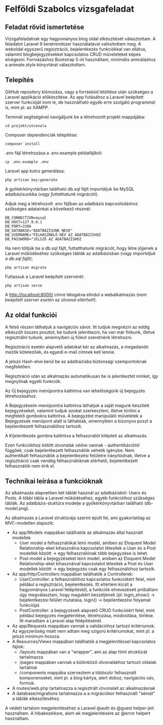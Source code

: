 # Felföldi Szabolcs vizsgafeladat

## Feladat rövid ismertetése

Vizsgafeladatnak egy hagyományos blog oldal elkészítését választottam. A feladatot Laravel 9 keretrendszer használatával valósítottam meg. A weboldal egyszerű regisztráció, bejelentkezés funkciókkal van ellátva, valamint blogbejegyzésekkel kapcsolatos CRUD műveleteket képes elvégezni. Formázáshoz Bootstrap 5-öt használtam, minimális animáláshoz a animate.style könyvtárat választottam.

## Telepítés

GitHub repository klónozása, vagy a forráskód letöltése után szükséges a Laravel applikáció előkészítése. Az app futásához a Laravel beépített szerver funkcióját írom le, de használható egyéb erre szolgáló programmal is, mint pl. az XAMPP.

Terminál segítségével navigáljunk be a létrehozott projekt mappájába:

    cd projekt/utvonala

Composer dependenciák telepítése:

	composer install

.env fájl létrehozása a .env.example példafájlból:

    cp .env.example .env

Laravel app kulcs generálása:

    php artisan key:generate

A gyökérkönyvtárban található db.sql fájlt importáljuk be MySQL adatbázisunkba (*vagy futtathatunk migrációt*).

Adjuk meg a létrehozott .env fájlban az adatbázis kapcsolódáshoz szükséges adatainkat a következő résznél:

    DB_CONNECTION=mysql
    DB_HOST=127.0.0.1
    DB_PORT=3306
    DB_DATABASE="ADATBÁZISUNK NEVE"
    DB_USERNAME="FELHASZNÁLÓ NÉV AZ ADATBÁZISHOZ
    DB_PASSWORD="JELSZÓ AZ ADATBÁZISHOZ

Ha nem töltjük be a db.sql fájlt, futtatthatunk migrációt, hogy létre jöjjenek a Laravel működéséhez szükséges táblák az adatbázisban (*vagy importáljuk a db.sql fájlt*):

    php artisan migrate

Futtassuk a Laravel beépített szerverét:

    php artisan serve

A [http://localhost:8000/](http://localhost:8000/) címre látogatva elindul a webalkalmazás (*nem beépített szerver esetén az útvonal eltérhet!*).

## Az oldal funkciói

A felső részen láthatjuk a navigációs sávot. Itt tudjuk megnézni az eddig elkészült összes posztot, be tudunk jelentkezni, ha van már fiókunk, illetve regisztrálni tudunk, amennyiben új fiókot szeretnénk létrehozni.

Regisztráció esetén alapvető adatokat kér az alkalmazás, a megadandó mezők kötelezőek, és egyedi e-mail címnek kell lennie. 

A jelszó Hash-elve kerül be az adatbázisba biztonsági szempontoknak megfelelően.

Regisztráció után az alkalmazás automatikusan be is jelentkeztet minket, így megnyílnak egyéb funkciók.

Az Új bejegyzés menüpontra kattintva van lehetőségünk új bejegyzés létrehozásához.

A Bejegyzéseim menüpontra kattintva láthatjuk a saját magunk készített bejegyzéseket, valamint tudjuk azokat szerkeszteni, illetve törölni a megfelelő gombokra kattintva. A bejegyzést manipuláló műveletek a Bejegyzések menüpont alatt is láthatóak, amennyiben a bizonyos poszt a bejelentkezett felhasználóhoz tartozik.

A Kijelentkezés gombra kattintva a felhasználót kilépteti az alkalmazás.

Ezen funkciókhoz kötött útvonalak védve vannak - authentikációtól függőek, csak bejelentkezett felhasználók vehetik igénybe. Nem authentikált felhasználók a bejelentkezési felületre irányítódnak, illetve a regisztráció csak vendég felhasználóknak elérhető, bejelentkezett felhasználók nem érik el.

## Technikai leírása a funkcióknak

Az alkalmazás alapvetően két táblát használ az adatbázisból: Users és Posts. A többi tábla a Laravel működéséhez, egyéb funkcióihoz szükséges táblák. Az adatbázis-stuktúra modelje a gyökérkönyvtárban található (db-model.png).

Az alkalmazás a Laravel struktúrája szerint épült fel, ami gyakorlatilag az MVC-modellen alapszik:

 - Az app/Models mappában találhatók az alkalmazás által használt
   modellek
   - User model a felhasználókat leíró model, amiben az Eloquent Model Relationship-eket kihasználva kapcsolatot létesítek a User és a Post modellek között -> egy felhasználónak több bejegyzése is lehet.
   - Post model a bejegyzéseket leíró model, amiben az Eloquent Model Relationship-eket kihasználval kapcsolatot létesítek a Post és User modellek között -> egy bejegyzés csak egy felhasználóhoz tartozik.
 - Az app/http/Controllers mappában találhatók a Controllerek:
	 - UserController: a felhasználóhoz kapcsolatos funkciókért felel, mint például a regisztráció, bejelentkezés. Itt eltértem kicsit a hagyományos Laravel felépítéstől, a funkciók elnevezéseit próbáltam úgy megválasztani, hogy magukért beszéljenek (pl: login_show() -> bejelentkezési felület mutatása, login() -> bejelentkezési folyamat funkciója)
	 - PostController: a bejegyzések alapvető CRUD funkcióiért felel, mint például bejegyzés megjelenítése, létrehozása, módosítása, törlése. Itt maradtam a Laravel alap felépítésénél.
- Az app/Requests mappában vannak a validációhoz tartozó kritériumok. Az egyszerűség miatt nem adtam meg szigorú kritériumokat, mint pl. a jelszó minimum hossza.
- A Resources/Views mappában találhatók a megjelenítéssel kapcsolatos fájlok:
	- /layouts mappában van a "wrapper", ami az alap html struktúrát tartalmazza
	- /pages mappában vannak a különböző útvonalakhoz tartozó oldalak tartalmai
	- /components mappába szerveztem a többször felhasznált komponenseket, mint pl. a blog kártya, alert doboz, navigációs sáv, formok.
- A routes/web.php tartalmazza a regisztrált útvonalait az alkalmazásnak
- A database/migrations tartalmazza a a migrációkor felhasznált "sémát" a táblák elkészítéséhez.

A védett tartalom megjelenítéséhez a Laravel @auth és @guest helper-jeit használtam.
A hibakezelésre, alert-ek megjelenítésére az @error helpert használtam.
